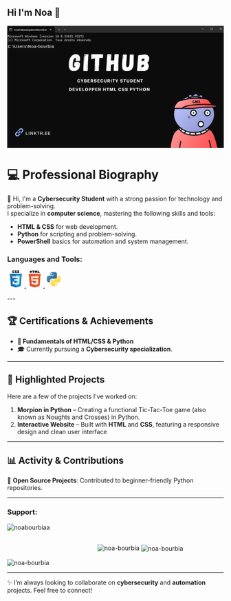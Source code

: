 ## Hi I'm Noa 👋
[![Présentation](https://github.com/noa-bourbia/Noa-Bourbia/blob/main/Gitp.png)](https://linktr.ee/BourbiaNoa)


# 💻 **Professional Biography**

👋 Hi, I'm a **Cybersecurity Student** with a strong passion for technology and problem-solving.  
I specialize in **computer science**, mastering the following skills and tools:
- **HTML & CSS** for web development.
- **Python** for scripting and problem-solving.
- **PowerShell** basics for automation and system management.
<h3 align="left">Languages and Tools:</h3>
<p align="left"> <a href="https://www.w3schools.com/css/" target="_blank" rel="noreferrer"> <img src="https://raw.githubusercontent.com/devicons/devicon/master/icons/css3/css3-original-wordmark.svg" alt="css3" width="40" height="40"/> </a> <a href="https://www.w3.org/html/" target="_blank" rel="noreferrer"> <img src="https://raw.githubusercontent.com/devicons/devicon/master/icons/html5/html5-original-wordmark.svg" alt="html5" width="40" height="40"/> </a> <a href="https://www.python.org" target="_blank" rel="noreferrer"> <img src="https://raw.githubusercontent.com/devicons/devicon/master/icons/python/python-original.svg" alt="python" width="40" height="40"/> </a> </p>
---

## 🏆 **Certifications & Achievements**
- **🏅 Fundamentals of HTML/CSS & Python**
- 🎓 Currently pursuing a **Cybersecurity specialization**.

---

## 🔨 **Highlighted Projects**
Here are a few of the projects I've worked on:
1. **Morpion in Python** – Creating a functional Tic-Tac-Toe game (also known as Noughts and Crosses) in Python.
2. **Interactive Website** – Built with **HTML** and **CSS**, featuring a responsive design and clean user interface

---

## 📊 **Activity & Contributions**
🚀 **Open Source Projects**: Contributed to beginner-friendly Python repositories.  

---
<h3 align="left">Support:</h3>
<p><a href="https://www.buymeacoffee.com/noabourbiaa"> <img align="left" src="https://cdn.buymeacoffee.com/buttons/v2/default-yellow.png" height="50" width="210" alt="noabourbiaa" /></a></p><br><br>

<p><img align="left" src="https://github-readme-stats.vercel.app/api/top-langs?username=noa-bourbia&show_icons=true&locale=en&layout=compact" alt="noa-bourbia" /></p>

<p>&nbsp;<img align="center" src="https://github-readme-stats.vercel.app/api?username=noa-bourbia&show_icons=true&locale=en" alt="noa-bourbia" /></p>

<p><img align="center" src="https://github-readme-streak-stats.herokuapp.com/?user=noa-bourbia&" alt="noa-bourbia" /></p>

---
✨ I’m always looking to collaborate on **cybersecurity** and **automation** projects. Feel free to connect!

